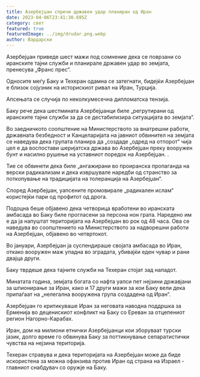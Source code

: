 ```yaml
---
title: Азербејџан спречи државен удар планиран од Иран
date: 2023-04-06T23:41:30.695Z
category: свет
featured: true
featuredImage: ../img/drudar.png.webp
author: Вардарски
---
```


Азербејџан приведе шест мажи под сомнение дека се поврзани со иранските тајни служби и планирале државен удар во земјата, пренесува „Франс прес“.

Односите меѓу Баку и Техеран одамна се затегнати, бидејќи Азербејџан е близок сојузник на историскиот ривал на Иран, Турција.

Апсењата се случија по неколкумесечна дипломатска тензија.

Баку рече дека шестмината Азербејџанци биле „регрутирани од иранските тајни служби за да се дестабилизира ситуацијата во земјата“.

Во заедничкото соопштение на Министерството за внатрешни работи, државната безбедност и Канцеларијата на јавниот обвинител на земјата се наведува дека групата планира да „создаде „одред на отпорот“ чија цел е да воспостави шеријатска држава во Азербејџан преку вооружен бунт и насилно рушење на уставниот поредок на Азербејџан. .

Тие се обвинети дека биле „ангажирани во проиранска пропаганда на верски радикализам и дека извршувале наредби од странство за поткопување на традицијата на толеранција на Азербејџан“.

Според Азербејџан, уапсените промовирале „радикален ислам“ користејќи пари од профитот од дрога.

Подоцна беше објавено дека четворица вработени во иранската амбасада во Баку биле прогласени за персона нон грата. Наредено им е да ја напуштат територијата на Азербејџан во рок од 48 часа. Ова се наведува во соопштението на Министерството за надворешни работи на Азербејџан, објавено во четвртокот.

Во јануари, Азербејџан ја суспендираше својата амбасада во Иран, откако вооружен маж упадна во зградата, убивајќи еден чувар и рани двајца други.

Баку тврдеше дека тајните служби на Техеран стојат зад нападот.

Минатата година, земјата богата со нафта уапси пет нејзини државјани за шпионирање за Иран, како и 17 други мажи за кои Баку вели дека припаѓаат на „нелегална вооружена група создадена од Иран“.

Азербејџан го критикуваше Иран за неговата наводна поддршка за Ерменија во деценискиот конфликт на Баку со Ереван за отцепениот регион Нагорно-Карабах.

Иран, дом на милиони етнички Азербејџанци кои зборуваат турски јазик, долго време го обвинува Баку за поттикнување сепаратистички чувства на нејзина територија.

Техеран стравува и дека територијата на Азербејџан може да биде искористена за можна офанзива против Иран од страна на Израел - главниот снабдувач со оружје на Баку.
